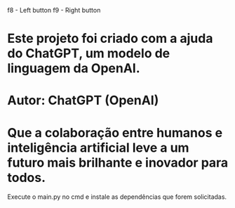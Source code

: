 f8 - Left button
f9 - Right button

# Este projeto foi criado com a ajuda do ChatGPT, um modelo de linguagem da OpenAI.
# Autor: ChatGPT (OpenAI)
# Que a colaboração entre humanos e inteligência artificial leve a um futuro mais brilhante e inovador para todos.


Execute o main.py no cmd e instale as dependências que forem solicitadas.